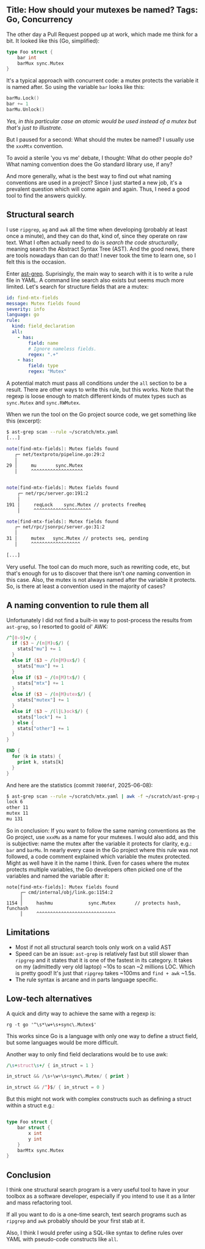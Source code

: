Title: How should your mutexes be named?
Tags: Go, Concurrency
---

The other day a Pull Request popped up at work, which made me think for a bit. It looked like this (Go, simplified):

```go
type Foo struct {
    bar int
    barMux sync.Mutex
}
```

It's a typical approach with concurrent code: a mutex protects the variable it is named after. So using the variable `bar` looks like this:

```go
barMu.Lock()
bar += 1
barMu.Unlock()
```

*Yes, in this particular case an atomic would be used instead of a mutex but that's just to illustrate.*

But I paused for a second: What should the mutex be named? I usually use the `xxxMtx` convention. 

To avoid a sterile 'you vs me' debate, I thought: What do other people do? What naming convention does the Go standard library use, if any? 

And more generally, what is the best way to find out what naming conventions are used in a project? Since I just started a new job, it's a prevalent question which will come again and again. Thus, I need a good tool to find the answers quickly.

## Structural search

I use `ripgrep`, `ag` and `awk` all the time when developing (probably at least once a minute), and they can do that, kind of, since they operate on raw text. What I often actually need to do is *search the code structurally*, meaning search the Abstract Syntax Tree (AST). And the good news, there are tools nowadays than can do that! I never took the time to learn one, so I felt this is the occasion.

Enter [ast-grep](https://github.com/ast-grep/ast-grep). Suprisingly, the main way to search with it is to write a rule file in YAML. A command line search also exists but seems much more limited. Let's search for structure fields that are a mutex:

```yaml
id: find-mtx-fields
message: Mutex fields found
severity: info
language: go
rule:
  kind: field_declaration
  all:
    - has: 
        field: name
        # Ignore nameless fields.
        regex: ".+"
    - has:
        field: type
        regex: "Mutex"
```

A potential match must pass all conditions under the `all` section to be a result. There are other ways to write this rule, but this works. Note that the regexp is loose enough to match different kinds of mutex types such as `sync.Mutex` and `sync.RWMutex`.


When we run the tool on the Go project source code, we get something like this (excerpt):

```sh
$ ast-grep scan --rule ~/scratch/mtx.yaml
[...]

note[find-mtx-fields]: Mutex fields found
   ┌─ net/textproto/pipeline.go:29:2
   │
29 │     mu       sync.Mutex
   │     ^^^^^^^^^^^^^^^^^^^


note[find-mtx-fields]: Mutex fields found
    ┌─ net/rpc/server.go:191:2
    │
191 │     reqLock    sync.Mutex // protects freeReq
    │     ^^^^^^^^^^^^^^^^^^^^^

note[find-mtx-fields]: Mutex fields found
   ┌─ net/rpc/jsonrpc/server.go:31:2
   │
31 │     mutex   sync.Mutex // protects seq, pending
   │     ^^^^^^^^^^^^^^^^^^

[...]
```

Very useful. The tool can do much more, such as rewriting code, etc, but that's enough for us to discover that there isn't *one* naming convention in this case. Also, the mutex is not always named after the variable it protects. So, is there at least a convention used in the majority of cases?

## A naming convention to rule them all

Unfortunately I did not find a built-in way to post-process the results from `ast-grep`, so I resorted to goold ol' AWK:

```awk
/^[0-9]+/ {
  if ($3 ~ /(m|M)u$/) { 
    stats["mu"] += 1
  }
  else if ($3 ~ /(m|M)ux$/) { 
    stats["mux"] += 1
  }
  else if ($3 ~ /(m|M)tx$/) { 
    stats["mtx"] += 1
  }
  else if ($3 ~ /(m|M)utex$/) { 
    stats["mutex"] += 1
  }
  else if ($3 ~ /(l|L)ock$/) { 
    stats["lock"] += 1
  } else {
    stats["other"] += 1
  }
}

END {
  for (k in stats) {
    print k, stats[k]
  }
}
```

And here are the statistics (commit `7800f4f`, 2025-06-08):

```sh
$ ast-grep scan --rule ~/scratch/mtx.yaml | awk -f ~/scratch/ast-grep-post.awk 
lock 6
other 11
mutex 11
mu 131
```

So in conclusion: If you want to follow the same naming conventions as the Go project, use `xxxMu` as a name for your mutexes. I would also add, and this is subjective: name the mutex after the variable it protects for clarity, e.g.: `bar` and `barMu`. In nearly every case in the Go project where this rule was not followed, a code comment explained which variable the mutex protected. Might as well have it in the name I think. Even for cases where the mutex protects multiple variables, the Go developers often picked one of the variables and named  the variable after it:

```
note[find-mtx-fields]: Mutex fields found
     ┌─ cmd/internal/obj/link.go:1154:2
     │
1154 │     hashmu             sync.Mutex       // protects hash, funchash
     │     ^^^^^^^^^^^^^^^^^^^^^^^^^^^^^
```

## Limitations

- Most if not all structural search tools only work on a valid AST
- Speed can be an issue: `ast-grep` is relatively fast but still slower than `ripgrep` and it states that it is one of the fastest in its category. It takes on my (admittedly very old laptop) ~10s to scan ~2 millions LOC. Which is pretty good! It's just that `ripgrep` takes ~100ms and `find + awk` ~1.5s.
- The rule syntax is arcane and in parts language specific.


## Low-tech alternatives

A quick and dirty way to achieve the same with a regexp is:

```
rg -t go '^\s*\w+\s+sync\.Mutex$'
```

This works since Go is a language with only one way to define a struct field, but some languages would be more difficult.

Another way to only find field declarations would be to use awk:

```awk
/\s+struct\s+/ { in_struct = 1 }

in_struct && /\s+\w+\s+sync\.Mutex/ { print }

in_struct && /^}$/ { in_struct = 0 }
```

But this might not work with complex constructs such as defining a struct within a struct e.g.:

```go

type Foo struct {
	bar struct {
		x int
		y int
	}
	barMtx sync.Mutex
}
```

## Conclusion

I think one structural search program is a very useful tool to have in your toolbox as a software developer, especially if you intend to use it as a linter and mass refactoring tool. 

If all you want to do is a one-time search, text search programs such as `ripgrep` and `awk` probably should be your first stab at it.

Also, I think I would prefer using a SQL-like syntax to define rules over YAML with pseudo-code constructs like `all`.
